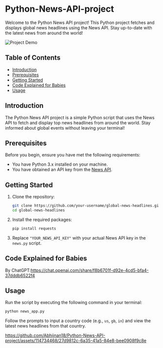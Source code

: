 # Python-News-API-project


Welcome to the Python News API project! This Python project fetches and displays global news headlines using the News API. Stay up-to-date with the latest news from around the world!

![Project Demo](demo.gif) <!-- Add a demo GIF or screenshot here -->

## Table of Contents

- [Introduction](#introduction)
- [Prerequisites](#prerequisites)
- [Getting Started](#getting-started)
- [Code Explained for Babies](#code-explained)
- [Usage](#usage)

## Introduction

The Python News API project is a simple Python script that uses the News API to fetch and display top news headlines from around the world. Stay informed about global events without leaving your terminal!

## Prerequisites

Before you begin, ensure you have met the following requirements:

- You have Python 3.x installed on your machine.
- You have obtained an API key from the [News API](https://newsapi.org/).

## Getting Started

1. Clone the repository:

   ```sh
   git clone https://github.com/your-username/global-news-headlines.git
   cd global-news-headlines
   ```


2. Install the required packages:

   ```sh
   pip install requests
   ```

3. Replace `"YOUR_NEWS_API_KEY"` with your actual News API key in the `news.py` script.

## Code Explained for Babies
   By ChatGPT:https://chat.openai.com/share/f8b6701f-d92e-4cd5-bfa4-37dddb6522f4

## Usage

Run the script by executing the following command in your terminal:

```sh
python news_app.py
```

Follow the prompts to input a country code (e.g., `us`, `gb`, `in`) and view the latest news headlines from that country.



https://github.com/Abhijnan18/Python-News-API-project/assets/114734468/27d9812c-6a35-41a5-84e8-bee0908f9c8e

